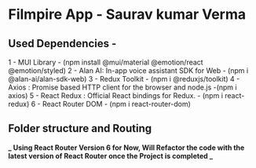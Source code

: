 # Filmpire App - Saurav kumar Verma

## Used Dependencies -

1 - MUI Library - (npm install @mui/material @emotion/react @emotion/styled)
2 - Alan AI: In-app voice assistant SDK for Web - (npm i @alan-ai/alan-sdk-web)
3 - Redux Toolkit - (npm i @reduxjs/toolkit)
4 - Axios : Promise based HTTP client for the browser and node.js -(npm i axios)
5 - React Redux : Official React bindings for Redux. - (npm i react-redux)
6 - React Router DOM - (npm i react-router-dom)

## Folder structure and Routing

**_ Using React Router Version 6 for Now, Will Refactor the code with the latest version of React Router once the Project is completed _**
